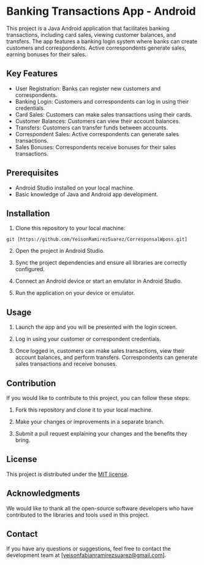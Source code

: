 # Banking Transactions App - Android

This project is a Java Android application that facilitates banking transactions, including card sales, viewing customer balances, and transfers. The app features a banking login system where banks can create customers and correspondents. Active correspondents generate sales, earning bonuses for their sales.

## Key Features

- User Registration: Banks can register new customers and correspondents.
- Banking Login: Customers and correspondents can log in using their credentials.
- Card Sales: Customers can make sales transactions using their cards.
- Customer Balances: Customers can view their account balances.
- Transfers: Customers can transfer funds between accounts.
- Correspondent Sales: Active correspondents can generate sales transactions.
- Sales Bonuses: Correspondents receive bonuses for their sales transactions.

## Prerequisites

- Android Studio installed on your local machine.
- Basic knowledge of Java and Android app development.

## Installation

1. Clone this repository to your local machine:

```
git [https://github.com/YeisonRamirezSuarez/CorresponsalWposs.git]
```

2. Open the project in Android Studio.

3. Sync the project dependencies and ensure all libraries are correctly configured.

4. Connect an Android device or start an emulator in Android Studio.

5. Run the application on your device or emulator.

## Usage

1. Launch the app and you will be presented with the login screen.

2. Log in using your customer or correspondent credentials.

3. Once logged in, customers can make sales transactions, view their account balances, and perform transfers. Correspondents can generate sales transactions and receive bonuses.

## Contribution

If you would like to contribute to this project, you can follow these steps:

1. Fork this repository and clone it to your local machine.

2. Make your changes or improvements in a separate branch.

3. Submit a pull request explaining your changes and the benefits they bring.

## License

This project is distributed under the [MIT license](LICENSE).

## Acknowledgments

We would like to thank all the open-source software developers who have contributed to the libraries and tools used in this project.

## Contact

If you have any questions or suggestions, feel free to contact the development team at [yeisonfabianramirezsuarez@gmail.com].
